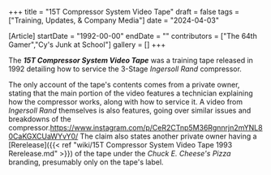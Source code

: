 +++
title = "15T Compressor System Video Tape"
draft = false
tags = ["Training, Updates, & Company Media"]
date = "2024-04-03"

[Article]
startDate = "1992-00-00"
endDate = ""
contributors = ["The 64th Gamer","Cy's Junk at School"]
gallery = []
+++

The <b><i>15T Compressor System Video Tape</b></i> was a training tape released in 1992 detailing how to service the 3-Stage <i>Ingersoll Rand</i> compressor.

The only account of the tape's contents comes from a private owner, stating that the main portion of the video features a technician explaining how the compressor works, along with how to service it. A video from <i>Ingersoll Rand</i> themselves is also features, going over similar issues and breakdowns of the compressor.<ref>https://www.instagram.com/p/CeR2CTnp5M36Rgnnrjn2mYNL80CaKGXCUaWYvY0/</ref> The claim also states another private owner having a [Rerelease]({{< ref "wiki/15T Compressor System Video Tape 1993 Rerelease.md" >}}) of the tape under the <i>Chuck E. Cheese's Pizza</i> branding, presumably only on the tape's label.




